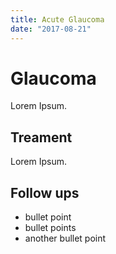 ```yaml
---
title: Acute Glaucoma
date: "2017-08-21"
---
```



# Glaucoma

Lorem Ipsum.

## Treament

Lorem Ipsum.

## Follow ups

- bullet point
- bullet points
- another bullet point




